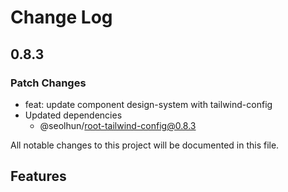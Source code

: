 # Change Log

## 0.8.3

### Patch Changes

- feat: update component design-system with tailwind-config
- Updated dependencies
  - @seolhun/root-tailwind-config@0.8.3

All notable changes to this project will be documented in this file.

## Features

